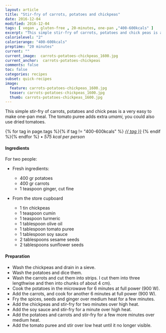 ```yaml
---
layout: article
title: "Stir-fry of carrots, potatoes and chickpeas"
date: 2016-12-04
modified: 2016-12-04
tags: [ vegan , gluten-free , 20-minutes, one-pan ,"400-600kcals" ]
excerpt: "This simple stir-fry of carrots, potatoes and chick peas is a very easy to make one-pan meal."
calorielevel: "2"
calorierange: "400-600kcals"
preptime: "20 minutes"
current: ""
current_image:  carrots-potatoes-chickpeas_1600.jpg
current_anchor:  carrots-potatoes-chickpeas
comments: false
toc: false
categories: recipes
subset: quick-recipes
image:
  feature: carrots-potatoes-chickpeas_1600.jpg
  teaser: carrots-potatoes-chickpeas_1600.jpg
  thumb: carrots-potatoes-chickpeas_1600.jpg
---
```


This simple stir-fry of carrots, potatoes and chick peas is a very easy to make one-pan meal. The tomato puree adds extra _umami_, you could also use dried tomatoes.

{% for tag in page.tags %}{% if tag != "400-600kcals" %}&nbsp;<a class="post-tag" href="{{ site.url}}/tags/#{{ tag }}">_{{ tag }}_</a>&nbsp;{% endif %}{% endfor %} &bull;&nbsp;<em>575&nbsp;kcal&nbsp;per&nbsp;person</em>&nbsp;&nbsp;<a href="{{ site.url}}/tags/#400-600kcals"><img src="{{ site.url }}/images/battery_lvl_2.png" style="height:1.0em;"></a>

#### Ingredients

For two people:

- Fresh ingredients:
    - 400 gr potatoes
    - 400 gr carrots
    - 1 teaspoon ginger, cut fine

- From the store cupboard  
    - 1 tin chickpeas
    - 1 teaspoon cumin
    - 1 teaspoon turmeric
    - 1 tablespoon olive oil
    - 1 tablespoon tomato puree
    - 1 tablespoon soy sauce
    - 2 tablespoons sesame seeds
    - 2 tablespoons sunflower seeds

#### Preparation

- Wash the chickpeas and drain in a sieve.
- Wash the potatoes and dice them.
- Wash the carrots and cut them into strips. I cut them into three lengthwise and then into chunks of about 4 cm).
- Cook the potatoes in the microwave for 6 minutes at full power (900 W).
- Add the carrots, and cook for another 6 minutes at full power (900 W).
- Fry the spices, seeds and ginger over medium heat for a few minutes.
- Add the chickpeas and stir-fry for two minutes over high heat.
- Add the soy sauce and stir-fry for a minute over high heat.
- Add the potatoes and carrots and stir-fry for a few more minutes over medium heat.
- Add the tomato puree and stir over low heat until it no longer visible.  

